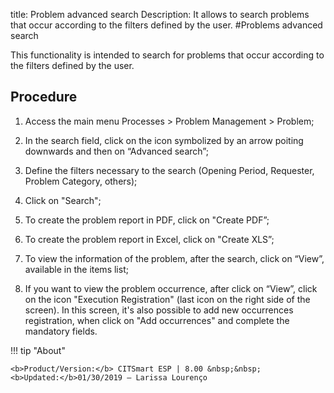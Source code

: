 title: Problem advanced search
Description: It allows to search problems that occur according to the filters defined by the user.
#Problems advanced search

This functionality is intended to search for problems that occur according to the filters defined by the user.

Procedure
------------

1.  Access the main menu Processes \>
    Problem Management \> Problem;

2.  In the search field, click on the icon symbolized by
    an arrow poiting downwards and then on
    “Advanced search”;

3.  Define the filters necessary to the search (Opening Period,
    Requester, Problem Category, others);

4.  Click on "Search";

5.  To create the problem report in PDF, click on "Create
    PDF”;

6.  To create the problem report in Excel, click on "Create
    XLS”;

7.  To view the information of the problem, after the search, click on
    “View”, available in the items list;

8.  If you want to view the problem occurrence, after click on
    “View”, click on the icon "Execution Registration" (last icon on the right
    side of the screen). In this screen, it's also possible to add new occurrences
    registration, when click on "Add occurrences" and complete the mandatory
    fields.

!!! tip "About"

    <b>Product/Version:</b> CITSmart ESP | 8.00 &nbsp;&nbsp;
    <b>Updated:</b>01/30/2019 – Larissa Lourenço
